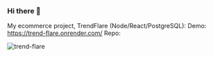 ### Hi there 👋

My ecommerce project, TrendFlare (Node/React/PostgreSQL):
Demo: https://trend-flare.onrender.com/
Repo: 

![trend-flare](https://github.com/vvk130/vvk130/assets/80620628/4930a83e-288d-4068-8327-830c57959454)
